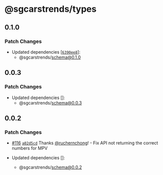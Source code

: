 # @sgcarstrends/types

## 0.1.0

### Patch Changes

- Updated dependencies [[`6390ee8`](https://github.com/sgcarstrends/backend/commit/6390ee83e871b46c80ecb289979dd9d2e029bb1b)]:
  - @sgcarstrends/schema@0.1.0

## 0.0.3

### Patch Changes

- Updated dependencies []:
  - @sgcarstrends/schema@0.0.3

## 0.0.2

### Patch Changes

- [#116](https://github.com/sgcarstrends/backend/pull/116) [`a02d5cd`](https://github.com/sgcarstrends/backend/commit/a02d5cda9d1fa4788413921848be2dd3146e2dfa) Thanks [@ruchernchong](https://github.com/ruchernchong)! - Fix API not returning the correct numbers for MPV

- Updated dependencies []:
  - @sgcarstrends/schema@0.0.2
